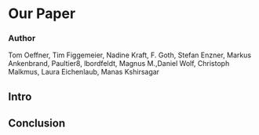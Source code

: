 # Our Paper

### Author

Tom Oeffner, Tim Figgemeier, Nadine Kraft, F. Goth, Stefan Enzner, Markus Ankenbrand, Paultier8, lbordfeldt, Magnus M.,Daniel Wolf, Christoph Malkmus, Laura Eichenlaub, Manas Kshirsagar

## Intro


## Conclusion

